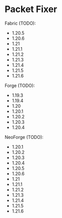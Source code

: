 # Packet Fixer

Fabric (TODO):
- 1.20.5
- 1.20.6
- 1.21
- 1.21.1
- 1.21.2
- 1.21.3
- 1.21.4
- 1.21.5
- 1.21.6

Forge (TODO):
- 1.19.3
- 1.19.4
- 1.20
- 1.20.1
- 1.20.2
- 1.20.3
- 1.20.4

NeoForge (TODO):
- 1.20.1
- 1.20.2
- 1.20.3
- 1.20.4
- 1.20.5
- 1.20.6
- 1.21
- 1.21.1
- 1.21.2
- 1.21.3
- 1.21.4
- 1.21.5
- 1.21.6
